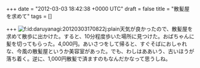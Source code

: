 
+++
date = "2012-03-03 18:42:38 +0000 UTC"
draft = false
title = "散髪屋を求めて"
tags = []

+++
<img src="http://cdn-ak.f.st-hatena.com/images/fotolife/d/daruyanagi/20120303/20120303170822.jpg" alt="f:id:daruyanagi:20120303170822j:plain" title="f:id:daruyanagi:20120303170822j:plain" class="hatena-fotolife"/>天気が良かったので、散髪屋を求めて散歩に出かけた。すると、10分程度歩いた場所に見つけた。おばちゃんに髪を切ってもらった。4,000円。あいさつをして帰ると、すぐそばにおしゃれな、今風の散髪屋というか美容室があった。でも、わしはああいう、古いほうが落ち着く。逆に、1,000円散髪で済ますのもなんだかなって思うしね。


